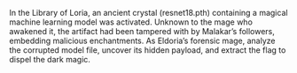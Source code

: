 In the Library of Loria, an ancient crystal (resnet18.pth) containing a magical machine learning model was activated. Unknown to the mage who awakened it, the artifact had been tampered with by Malakar’s followers, embedding malicious enchantments. As Eldoria’s forensic mage, analyze the corrupted model file, uncover its hidden payload, and extract the flag to dispel the dark magic.

